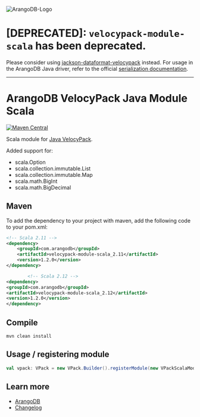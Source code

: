 ![ArangoDB-Logo](https://www.arangodb.com/docs/assets/arangodb_logo_2016_inverted.png)

# [DEPRECATED]: `velocypack-module-scala` has been deprecated.

Please consider using [jackson-dataformat-velocypack](https://github.com/arangodb/jackson-dataformat-velocypack#scala)
instead. For usage in the ArangoDB Java driver, refer to the
official [serialization documentation](https://www.arangodb.com/docs/stable/drivers/java-reference-serialization.html).

---

# ArangoDB VelocyPack Java Module Scala

[![Maven Central](https://maven-badges.herokuapp.com/maven-central/com.arangodb/velocypack-module-scala/badge.svg)](https://maven-badges.herokuapp.com/maven-central/com.arangodb/velocypack-module-scala)

Scala module for [Java VelocyPack](https://github.com/arangodb/java-velocypack).

Added support for:

- scala.Option
- scala.collection.immutable.List
- scala.collection.immutable.Map
- scala.math.BigInt
- scala.math.BigDecimal

## Maven

To add the dependency to your project with maven, add the following code to your pom.xml:

```XML
<!-- Scala 2.11 -->
<dependency>
    <groupId>com.arangodb</groupId>
    <artifactId>velocypack-module-scala_2.11</artifactId>
    <version>1.2.0</version>
</dependency>

        <!-- Scala 2.12 -->
<dependency>
<groupId>com.arangodb</groupId>
<artifactId>velocypack-module-scala_2.12</artifactId>
<version>1.2.0</version>
</dependency>
```

## Compile

```
mvn clean install
```

## Usage / registering module

```Scala
val vpack: VPack = new VPack.Builder().registerModule(new VPackScalaModule).build
```

## Learn more

- [ArangoDB](https://www.arangodb.com/)
- [Changelog](ChangeLog.md)
